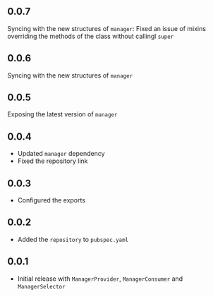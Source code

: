 ## 0.0.7

Syncing with the new structures of `manager`:
Fixed an issue of mixins overriding the methods of the class without callingl
`super`
## 0.0.6

Syncing with the new structures of `manager`
## 0.0.5

Exposing the latest version of `manager`
## 0.0.4

* Updated `manager` dependency
* Fixed the repository link
## 0.0.3

* Configured the exports
## 0.0.2

* Added the `repository` to `pubspec.yaml`
## 0.0.1

* Initial release with `ManagerProvider`, `ManagerConsumer` and `ManagerSelector`

